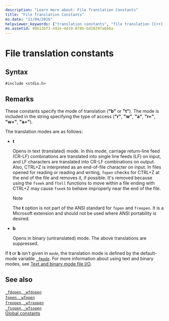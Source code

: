 ```yaml
---
description: "Learn more about: File Translation Constants"
title: "File Translation Constants"
ms.date: "11/04/2016"
helpviewer_keywords: ["translation constants", "file translation [C++], constants", "translation, file translation constants", "translation, constants", "constants [C++], file translation mode", "file translation [C++]"]
ms.assetid: 49b13bf3-442e-4d19-878b-bd1029fa666a
---
```

# File translation constants

## Syntax

```
#include <stdio.h>
```

## Remarks

These constants specify the mode of translation (**"b"** or **"t"**). The mode is included in the string specifying the type of access (**"r"**, **"w"**, **"a"**, **"r+"**, **"w+"**, **"a+"**).

The translation modes are as follows:

- **t**

   Opens in text (translated) mode. In this mode, carriage return-line feed (CR-LF) combinations are translated into single line feeds (LF) on input, and LF characters are translated into CR-LF combinations on output. Also, CTRL+Z is interpreted as an end-of-file character on input. In files opened for reading or reading and writing, `fopen` checks for CTRL+Z at the end of the file and removes it, if possible. It's removed because using the `fseek` and `ftell` functions to move within a file ending with CTRL+Z may cause `fseek` to behave improperly near the end of the file.

   > [!NOTE]
   > The **t** option is not part of the ANSI standard for `fopen` and `freopen`. It is a Microsoft extension and should not be used where ANSI portability is desired.

- **b**

   Opens in binary (untranslated) mode. The above translations are suppressed.

If **t** or **b** isn't given in *`mode`*, the translation mode is defined by the default-mode variable [`_fmode`](./fmode.md). For more information about using text and binary modes, see [Text and binary mode file I/O](./text-and-binary-mode-file-i-o.md).

## See also

[`_fdopen`, `_wfdopen`](./reference/fdopen-wfdopen.md)\
[`fopen`, `_wfopen`](./reference/fopen-wfopen.md)\
[`freopen`, `_wfreopen`](./reference/freopen-wfreopen.md)\
[`_fsopen`, `_wfsopen`](./reference/fsopen-wfsopen.md)\
[Global constants](./global-constants.md)
